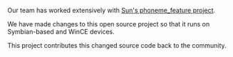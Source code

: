 Our team has worked extensively with [Sun's phoneme\_feature project](https://phoneme.dev.java.net/).

We have made changes to this open source project so that it runs on Symbian-based and WinCE devices.

This project contributes this changed source code back to the community.